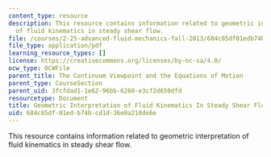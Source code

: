 ```yaml
---
content_type: resource
description: This resource contains information related to geometric interpretation
  of fluid kinematics in steady shear flow.
file: /courses/2-25-advanced-fluid-mechanics-fall-2013/684c85df01edb74bcd1d36e0a210de6e_MIT2_25F13_Geometric_Inte.pdf
file_type: application/pdf
learning_resource_types: []
license: https://creativecommons.org/licenses/by-nc-sa/4.0/
ocw_type: OCWFile
parent_title: The Continuum Viewpoint and the Equations of Motion
parent_type: CourseSection
parent_uid: 3fcfdad1-1e62-96bb-6260-e3cf2d650dfd
resourcetype: Document
title: Geometric Interpretation of Fluid Kinematics In Steady Shear Flow
uid: 684c85df-01ed-b74b-cd1d-36e0a210de6e
---
```

This resource contains information related to geometric interpretation of fluid kinematics in steady shear flow.